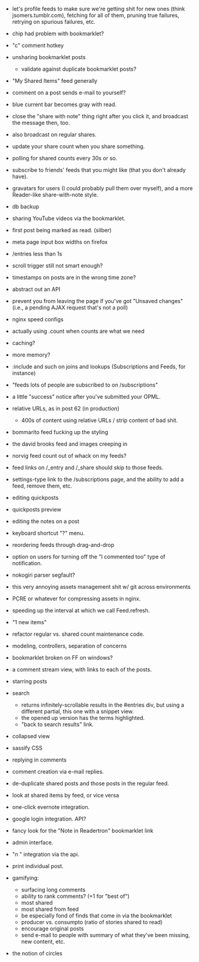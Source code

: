 - let's profile feeds to make sure we're getting shit for new ones (think jsomers.tumblr.com), fetching for all of them, pruning true failures, retrying on spurious failures, etc.

- chip had problem with bookmarklet?
- "c" comment hotkey
- unsharing bookmarklet posts
	- validate against duplicate bookmarklet posts?
- "My Shared Items" feed generally

- comment on a post sends e-mail to yourself?
- blue current bar becomes gray with read.
- close the "share with note" thing right after you click it, and broadcast the message then, too.
- also broadcast on regular shares.
- update your share count when you share something.
- polling for shared counts every 30s or so.
- subscribe to friends' feeds that you might like (that you don't already have).

- gravatars for users (I could probably pull them over myself), and a more Reader-like share-with-note style.

- db backup

- sharing YouTube videos via the bookmarklet.
- first post being marked as read. (silber)
- meta page input box widths on firefox
- /entries less than 1s
- scroll trigger still not smart enough?
- timestamps on posts are in the wrong time zone?

- abstract out an API

- prevent you from leaving the page if you've got "Unsaved changes" (i.e., a pending AJAX request that's not a poll)

- nginx speed configs
- actually using .count when counts are what we need
- caching?
- more memory?
- :include and such on joins and lookups (Subscriptions and Feeds, for instance)
- "feeds lots of people are subscribed to on /subscriptions"
- a little "success" notice after you've submitted your OPML.
- relative URLs, as in post 62 (in production)
	- 400s of content using relative URLs / strip content of bad shit.
- bommarito feed fucking up the styling
- the david brooks feed and images creeping in
- norvig feed count out of whack on my feeds?
- feed links on /\_entry and /\_share should skip to those feeds.
- settings-type link to the /subscriptions page, and the ability to add a feed, remove them, etc.
- editing quickposts
- quickposts preview
- editing the notes on a post
- keyboard shortcut "?" menu.
- reordering feeds through drag-and-drop

- option on users for turning off the "I commented too" type of notification.
- nokogiri parser segfault?
- this very annoying assets management shit w/ git across environments
- PCRE or whatever for compressing assets in nginx.
- speeding up the interval at which we call Feed.refresh.
- "1 new items"
- refactor regular vs. shared count maintenance code.
- modeling, controllers, separation of concerns
- bookmarklet broken on FF on windows?
- a comment stream view, with links to each of the posts.
- starring posts
- search
	- returns infinitely-scrollable results in the #entries div, but using a different partial, this one with a snippet view.
	- the opened up version has the terms highlighted.
	- "back to search results" link.
- collapsed view
- sassify CSS
- replying in comments
- comment creation via e-mail replies.
- de-duplicate shared posts and those posts in the regular feed.
- look at shared items by feed, or vice versa
- one-click evernote integration.
- google login integration. API?
- fancy look for the "Note in Readertron" bookmarklet link
- admin interface.
- "n <note>" integration via the api.
- print individual post.
- gamifying:
	- surfacing long comments
	- ability to rank comments? (+1 for "best of")
	- most shared
	- most shared from feed
	- be especially fond of finds that come in via the bookmarklet
	- producer vs. consumpto (ratio of stories shared to read)
	- encourage original posts
	- send e-mail to people with summary of what they've been missing, new content, etc.
- the notion of circles